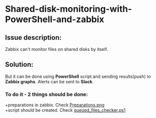# Shared-disk-monitoring-with-PowerShell-and-zabbix

## Issue description: 
Zabbix can't monitor files on shared disks by itself. 

## Solution:
But it can be done using **PowerShell** script and sending results(push) to **Zabbix graphs**. Alerts can be sent to **Slack**.




### To do it - 2 things should be done:
+preparations in zabbix. Check  [Preparations.png](https://github.com/alexdyubkov/Shared-disk-monitoring-with-PowerShell-and-zabbix/blob/main/Preparations.png)
<br>
+script should be created. Check [queued_files_checker.ps1](https://github.com/alexdyubkov/Shared-disk-monitoring-with-PowerShell-and-zabbix/blob/main/queued_files_checker.ps1)
